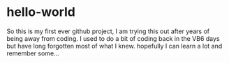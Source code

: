 # hello-world
So this is my first ever github project, I am trying this out after years of being away from coding. I used to do a bit of coding back in the VB6 days but have long forgotten most
of what I knew. hopefully I can learn a lot and remember some...
